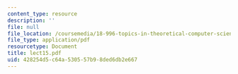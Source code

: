 ```yaml
---
content_type: resource
description: ''
file: null
file_location: /coursemedia/18-996-topics-in-theoretical-computer-science-internet-research-problems-spring-2002/428254d5c64a530557b98ded6db2e667_lect15.pdf
file_type: application/pdf
resourcetype: Document
title: lect15.pdf
uid: 428254d5-c64a-5305-57b9-8ded6db2e667
---
```

